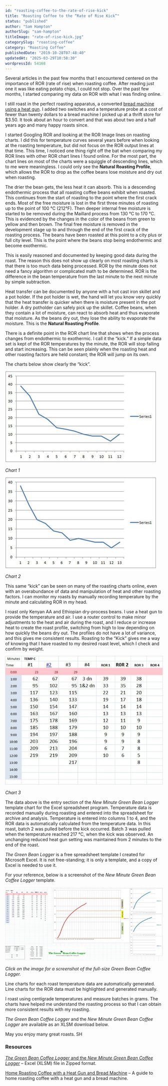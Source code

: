 ```yaml
---
id: "roasting-coffee-to-the-rate-of-rise-kick"
title: "Roasting Coffee to the “Rate of Rise Kick”"
status: "published"
author: "Sam Hampton"
authorSlug: "sam-hampton"
titleImage: "rate-of-rise-kick.jpg"
categorySlug: "roasting-coffee"
category: "Roasting Coffee"
publishedDate: "2019-10-28T07:48:40"
updatedAt: "2025-03-29T10:58:30"
wordpressId: 54168
---
```


Several articles in the past few months that I encountered centered on the importance of ROR (rate of rise) when roasting coffee. After reading just one it was like eating potato chips, l could not stop. Over the past few months, I started comparing my data on ROR with what I was finding online.

I still roast in the perfect roasting apparatus, a converted [bread machine using a heat gun](http://ineedcoffee.com/corretto-home-roasting/). I added two switches and a temperature probe at a cost of fewer than twenty dollars to a bread machine I picked up at a thrift store for $3.50. It took about an hour to convert and that was about two and a half years ago and many happy roasts since.

I started Googling ROR and looking at the ROR Image lines on roasting charts. I did this for temperature curves several years before when looking at the roasting temperature, but did not focus on the ROR output lines at that time. This time, I noticed one thing right off the bat when comparing my ROR lines with other ROR chart lines I found online. For the most part, the chart lines on most of the charts were a squiggle of descending lines, which to me were meaningless. I could only see the **Natural Roasting Profile**, which allows the ROR to drop as the coffee beans lose moisture and dry out when roasting.

The drier the bean gets, the less heat it can absorb. This is a descending endothermic process that all roasting coffee beans exhibit when roasted. This continues from the start of roasting to the point where the first crack ends. Most of the free moisture is lost in the first three minutes of roasting up to the point of 100 °C (212°F). Then deeper internal free moisture is started to be removed during the Maillard process from 130 °C to 170 °C. This is evidenced by the changes in the color of the beans from green to yellow and then brown. The final free moisture is removed in the development stage up to and through the end of the first crack of the roasting process. The beans have been roasted at this point to a city plus or full city level. This is the point where the beans stop being endothermic and become exothermic.

This is easily reasoned and documented by keeping good data during the roast. The reason this does not show up clearly on most roasting charts is that there is too much data being processed. ROR by the minute does not need a fancy algorithm or complicated math to be determined. ROR is the difference in the bean temperature from the last minute to the next minute by simple subtraction.

Heat transfer can be documented by anyone with a hot cast iron skillet and a pot holder. If the pot holder is wet, the hand will let you know very quickly that the heat transfer is quicker when there is moisture present in the pot holder. A dry potholder can safely pick up the skillet. Coffee beans, when they contain a lot of moisture, can react to absorb heat and thus evaporate that moisture. As the beans dry out, they lose the ability to evaporate the moisture. This is the **Natural Roasting Profile**.

There is a definite point in the ROR chart line that shows when the process changes from endothermic to exothermic. I call it the “kick.” If a simple data set is kept of the ROR temperatures by the minute, the ROR will stop falling and start increasing. This can be seen plainly when the roasting heat and other roasting factors are held constant; the ROR will jump on its own.

The charts below show clearly the “kick”.

![Chart 1 - Rate of Return](chart1-rate-of-return.jpg)

_Chart 1_

![Chart 2 - Rate of Return](chart-2-rate-of-return.jpg)

_Chart 2_

This same “kick” can be seen on many of the roasting charts online, even with an overabundance of data and manipulation of heat and other roasting factors. I can monitor my roasts by manually recording temperature by the minute and calculating ROR in my head.

I roast only Kenyan AA and Ethiopian dry-process beans. I use a heat gun to provide the temperature and air. I use a router control to make minor adjustments to the heat and air during the roast, and I reduce or increase heat to create the roast profile, switching from high to low depending on how quickly the beans dry out. The profiles do not have a lot of variance, and this gives me consistent results. Roasting to the “Kick” gives me a way of knowing that I have roasted to my desired roast level, which I check and confirm by weight.

![Chart 3 - Rate of Return](chart-3-rate-of-return.jpg)

_Chart 3_

The data above is the entry section of the _New Minute Green Bean Logger_ template chart for the Excel spreadsheet program. Temperature data is recorded manually during roasting and entered into the spreadsheet for archive and analysis. Temperature is entered into columns 1 to 4, and the ROR data is automatically calculated from the temperature data. In this roast, batch 2 was pulled before the kick occurred. Batch 3 was pulled when the temperature reached 217 °C, when the kick was observed. An unchanging reduced heat gun setting was maintained from 2 minutes to the end of the roast.

_The Green Bean Logger_ is a free spreadsheet template I created for Microsoft Excel. It is not free-standing; it is only a template, and a copy of Excel is needed to use it.

For your reference, below is a screenshot of the _New Minute Green Bean Coffee Logger_ template.

[![Green Bean Coffee Logger](green-bean-coffee-logger-screen-shot-650.jpg)](http://ineedcoffee.com/wp-content/uploads/2019/10/green-bean-coffee-logger-screen-shot-full.jpg)

_Click on the image for a screenshot of the full-size Green Bean Coffee Logger._

Line charts for each roast temperature data are automatically generated. Line charts for the ROR data must be highlighted and generated manually.

I roast using centigrade temperatures and measure batches in grams. The charts have helped me understand the roasting process so that I can obtain more consistent results with my roasting.

_The Green Bean Coffee Logger_ and the _New Minute Green Bean Coffee Logger_ are available as an XLSM download below.

May you enjoy many great roasts. SH

### Resources

<a href="/files/Green-Bean-Loggers-both-versions.zip" download>_The Green Bean Coffee Logger_ and the _New Minute Green Bean Coffee Logger_</a> – Excel (XLSM) file in Zipped format.

[Home Roasting Coffee with a Heat Gun and Bread Machine](http://ineedcoffee.com/corretto-home-roasting/) – A guide to home roasting coffee with a heat gun and a bread machine.

